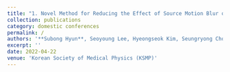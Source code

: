 ```yaml
---
title: "1. Novel Method for Reducing the Effect of Source Motion Blur on Digital Breast Tomosynthesis"
collection: publications
category: domestic conferences
permalink: /
authors: '**Subong Hyun**, Seoyoung Lee, Hyeongseok Kim, Seungryong Cho'
excerpt: ''
date: 2022-04-22
venue: 'Korean Society of Medical Physics (KSMP)'
---
```

